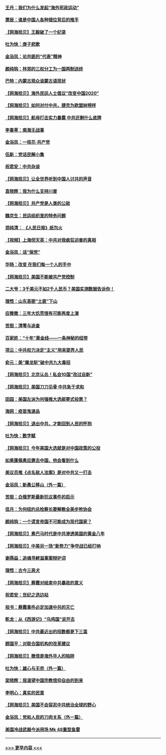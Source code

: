 #### [王丹：我们为什么发起“海外宪政运动”](../pages/nsc993/n12380286.md?t=09042202) 
#### [萧辰：谁是中国人各种错位背后的推手](../pages/nsc993/n12379800.md?t=09042202) 
#### [【网海拾贝】王毅破了一个纪录](../pages/nsc993/n12379251.md?t=09042202) 
#### [吐为快：庚子悲歌](../pages/nsc993/n12378821.md?t=09042202) 
#### [金浴凤：论共匪的“代表”精神](../pages/nsc993/n12377546.md?t=09042202) 
#### [颜纯钩：林郑的三权分工为一国两制送终](../pages/nsc993/n12377306.md?t=09042202) 
#### [巴特：内蒙古观众谈蒙古语现状](../pages/nsc993/n12376923.md?t=09042202) 
#### [【网海拾贝】海外民运人士倡议“改变中国2020”](../pages/nsc993/n12376682.md?t=09042202) 
#### [【网海拾贝】如何对付中共，捷克为欧盟树榜样](../pages/nsc993/n12374209.md?t=09042202) 
#### [【网海拾贝】航母打击实力暴露 中共还剩什么底牌](../pages/nsc993/n12371825.md?t=09042202) 
#### [李春草：南海无战事](../pages/nsc993/n12371159.md?t=09042202) 
#### [金浴凤：一枝花·共产党](../pages/nsc993/n12368757.md?t=09042202) 
#### [伍新：党话民解小集](../pages/nsc993/n12366907.md?t=09042202) 
#### [祝君安：中共杂谈](../pages/nsc993/n12366076.md?t=09042202) 
#### [【网海拾贝】让全世界听到中国人讨共的声音](../pages/nsc993/n12365569.md?t=09042202) 
#### [袁晓辉：我为什么支持川普](../pages/nsc993/n12362670.md?t=09042202) 
#### [【网海拾贝】共产党是人类的公敌](../pages/nsc993/n12363182.md?t=09042202) 
#### [魏京生：民运组织里的特务问题](../pages/nsc993/n12363010.md?t=09042202) 
#### [郑纯清： 《人民日报》纸包火](../pages/nsc993/n12362706.md?t=09042202) 
#### [【视频】上海倪天英：中共对我疯狂迫害的真相](../pages/nsc993/n12356341.md?t=09042202) 
#### [金浴凤：话“保党”](../pages/nsc993/n12361867.md?t=09042202) 
#### [华旸：改变 在我们每一个人的手中](../pages/nsc993/n12361774.md?t=09042202) 
#### [【网海拾贝】美国不能被共产党控制](../pages/nsc993/n12360271.md?t=09042202) 
#### [二大爷：3千美元不如2千人民币？美国实测数据告诉你！](../pages/nsc993/n12358563.md?t=09042202) 
#### [理悟：山东高密“土匪”下山](../pages/nsc993/n12358535.md?t=09042202) 
#### [应微微：三年大饥荒很有可能再度上演](../pages/nsc993/n12358523.md?t=09042202) 
#### [苦胆：清零与追查](../pages/nsc993/n12358501.md?t=09042202) 
#### [百家姓：“十年”黄金线——一条神秘的纽带](../pages/nsc993/n12358319.md?t=09042202) 
#### [项云：中共权力决定“主义”用来耍弄人民](../pages/nsc993/n12358172.md?t=09042202) 
#### [俞元：美“屠龙斩”破中共九大毒招](../pages/nsc993/n12357822.md?t=09042202) 
#### [【网海拾贝】北京认怂！私会10国“改过自新”](../pages/nsc993/n12357784.md?t=09042202) 
#### [【网海拾贝】美国刀刀见骨 中共急于求和](../pages/nsc993/n12355511.md?t=09042202) 
#### [田园：美国左派为何强推大选邮寄式投票？](../pages/nsc993/n12352963.md?t=09042202) 
#### [海网：疫苗鬼速品](../pages/nsc993/n12354438.md?t=09042202) 
#### [【网海拾贝】退出中共，才能回到人民的怀抱](../pages/nsc993/n12352634.md?t=09042202) 
#### [吐为快：数字赋](../pages/nsc993/n12352317.md?t=09042202) 
#### [【网海拾贝】今年美国大选就是对中国政策的公投](../pages/nsc993/n12350973.md?t=09042202) 
#### [如果蓬佩奥应邀去中国，他会看到什么](../pages/nsc993/n12350945.md?t=09042202) 
#### [美议员推《点名敌人法案》是对中共又一打击](../pages/nsc993/n12350765.md?t=09042202) 
#### [金浴凤：新愚公移山（外一篇）](../pages/nsc993/n12350253.md?t=09042202) 
#### [苦胆：白俄罗斯最新抗议事件的启示](../pages/nsc993/n12349989.md?t=09042202) 
#### [佳月：为何纽约总检察长要解散全美步枪协会](../pages/nsc993/n12349939.md?t=09042202) 
#### [颜纯钩：一个谎言帝国不可能成为现代国家？](../pages/nsc993/n12349898.md?t=09042202) 
#### [【网海拾贝】奥巴马时代是中共渗透美国的黄金八年](../pages/nsc993/n12349284.md?t=09042202) 
#### [【网海拾贝】中美另一场“新势力”争夺战已经打响](../pages/nsc993/n12346998.md?t=09042202) 
#### [谢燕益：追魂寻衅滋事案辩护词](../pages/nsc993/n12346892.md?t=09042202) 
#### [理悟：古今三恶犬](../pages/nsc993/n12345190.md?t=09042202) 
#### [【网海拾贝】蔡霞对结束中共暴政的意义](../pages/nsc993/n12344263.md?t=09042202) 
#### [祝君安：世纪之选边站](../pages/nsc993/n12342382.md?t=09042202) 
#### [投书：蔡霞事件必定加速中共的灭亡](../pages/nsc993/n12341881.md?t=09042202) 
#### [乾龙：从《西游记》“乌鸡国”说开去](../pages/nsc993/n12341690.md?t=09042202) 
#### [【网海拾贝】中共最近出的招数都是下三滥](../pages/nsc993/n12341593.md?t=09042202) 
#### [顾国平：对联合国机构的改革建议](../pages/nsc993/n12339928.md?t=09042202) 
#### [【网海拾贝】微信是海外华人的陷阱](../pages/nsc993/n12338868.md?t=09042202) 
#### [吐为快：雄心与无奈（外一篇）](../pages/nsc993/n12338132.md?t=09042202) 
#### [梁晓辉：我渴望中国宗教信仰自由的到来](../pages/nsc993/n12336657.md?t=09042202) 
#### [李明心：真实的民意](../pages/nsc993/n12336089.md?t=09042202) 
#### [【网海拾贝】美国不会容忍中共统治全球的野心](../pages/nsc993/n12336063.md?t=09042202) 
#### [金浴凤：党和人民的刀肉关系（外一篇）](../pages/nsc993/n12335834.md?t=09042202) 
#### [美国冷战武器今派用场 Mk 48重型鱼雷](../pages/nsc993/n12335354.md?t=09042202) 

----
#### [ >>> 更早内容 <<< ](../indexes/nsc993-earlier.md)
